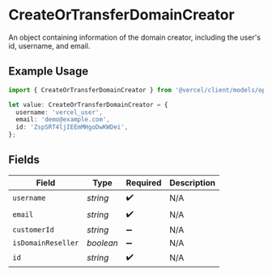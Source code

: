 # CreateOrTransferDomainCreator

An object containing information of the domain creator, including the user's id, username, and email.

## Example Usage

```typescript
import { CreateOrTransferDomainCreator } from '@vercel/client/models/operations';

let value: CreateOrTransferDomainCreator = {
  username: 'vercel_user',
  email: 'demo@example.com',
  id: 'ZspSRT4ljIEEmMHgoDwKWDei',
};
```

## Fields

| Field              | Type      | Required           | Description |
| ------------------ | --------- | ------------------ | ----------- |
| `username`         | _string_  | :heavy_check_mark: | N/A         |
| `email`            | _string_  | :heavy_check_mark: | N/A         |
| `customerId`       | _string_  | :heavy_minus_sign: | N/A         |
| `isDomainReseller` | _boolean_ | :heavy_minus_sign: | N/A         |
| `id`               | _string_  | :heavy_check_mark: | N/A         |
